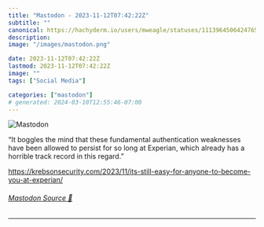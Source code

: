 ```yaml
---
title: "Mastodon - 2023-11-12T07:42:22Z"
subtitle: ""
canonical: https://hachyderm.io/users/mweagle/statuses/111396450642476512
description:
image: "/images/mastodon.png"

date: 2023-11-12T07:42:22Z
lastmod: 2023-11-12T07:42:22Z
image: ""
tags: ["Social Media"]

categories: ["mastodon"]
# generated: 2024-03-10T12:55:46-07:00
---
```

![Mastodon](/images/mastodon.png)

<p>“It boggles the mind that these fundamental authentication weaknesses have been allowed to persist for so long at Experian, which already has a horrible track record in this regard.”</p><p><a href="https://krebsonsecurity.com/2023/11/its-still-easy-for-anyone-to-become-you-at-experian/" target="_blank" rel="nofollow noopener noreferrer" translate="no"><span class="invisible">https://</span><span class="ellipsis">krebsonsecurity.com/2023/11/it</span><span class="invisible">s-still-easy-for-anyone-to-become-you-at-experian/</span></a></p>


###### [Mastodon Source 🐘](https://hachyderm.io/@mweagle/111396450642476512)

___
